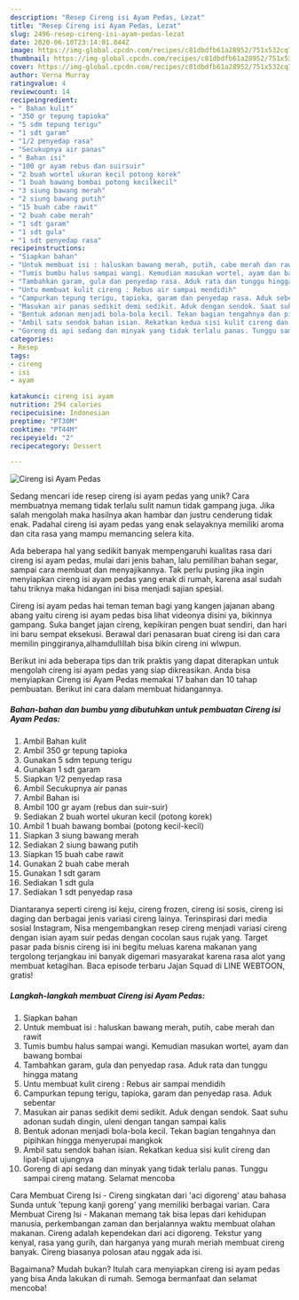 ```yaml
---
description: "Resep Cireng isi Ayam Pedas, Lezat"
title: "Resep Cireng isi Ayam Pedas, Lezat"
slug: 2496-resep-cireng-isi-ayam-pedas-lezat
date: 2020-06-10T23:14:01.844Z
image: https://img-global.cpcdn.com/recipes/c81dbdfb61a28952/751x532cq70/cireng-isi-ayam-pedas-foto-resep-utama.jpg
thumbnail: https://img-global.cpcdn.com/recipes/c81dbdfb61a28952/751x532cq70/cireng-isi-ayam-pedas-foto-resep-utama.jpg
cover: https://img-global.cpcdn.com/recipes/c81dbdfb61a28952/751x532cq70/cireng-isi-ayam-pedas-foto-resep-utama.jpg
author: Verna Murray
ratingvalue: 4
reviewcount: 14
recipeingredient:
- " Bahan kulit"
- "350 gr tepung tapioka"
- "5 sdm tepung terigu"
- "1 sdt garam"
- "1/2 penyedap rasa"
- "Secukupnya air panas"
- " Bahan isi"
- "100 gr ayam rebus dan suirsuir"
- "2 buah wortel ukuran kecil potong korek"
- "1 buah bawang bombai potong kecilkecil"
- "3 siung bawang merah"
- "2 siung bawang putih"
- "15 buah cabe rawit"
- "2 buah cabe merah"
- "1 sdt garam"
- "1 sdt gula"
- "1 sdt penyedap rasa"
recipeinstructions:
- "Siapkan bahan"
- "Untuk membuat isi : haluskan bawang merah, putih, cabe merah dan rawit"
- "Tumis bumbu halus sampai wangi. Kemudian masukan wortel, ayam dan bawang bombai"
- "Tambahkan garam, gula dan penyedap rasa. Aduk rata dan tunggu hingga matang"
- "Untu membuat kulit cireng : Rebus air sampai mendidih"
- "Campurkan tepung terigu, tapioka, garam dan penyedap rasa. Aduk sebentar"
- "Masukan air panas sedikit demi sedikit. Aduk dengan sendok. Saat suhu adonan sudah dingin, uleni dengan tangan sampai kalis"
- "Bentuk adonan menjadi bola-bola kecil. Tekan bagian tengahnya dan pipihkan hingga menyerupai mangkok"
- "Ambil satu sendok bahan isian. Rekatkan kedua sisi kulit cireng dan lipat-lipat ujungnya"
- "Goreng di api sedang dan minyak yang tidak terlalu panas. Tunggu sampai cireng matang. Selamat mencoba"
categories:
- Resep
tags:
- cireng
- isi
- ayam

katakunci: cireng isi ayam 
nutrition: 294 calories
recipecuisine: Indonesian
preptime: "PT30M"
cooktime: "PT44M"
recipeyield: "2"
recipecategory: Dessert

---
```



![Cireng isi Ayam Pedas](https://img-global.cpcdn.com/recipes/c81dbdfb61a28952/751x532cq70/cireng-isi-ayam-pedas-foto-resep-utama.jpg)

Sedang mencari ide resep cireng isi ayam pedas yang unik? Cara membuatnya memang tidak terlalu sulit namun tidak gampang juga. Jika salah mengolah maka hasilnya akan hambar dan justru cenderung tidak enak. Padahal cireng isi ayam pedas yang enak selayaknya memiliki aroma dan cita rasa yang mampu memancing selera kita.

Ada beberapa hal yang sedikit banyak mempengaruhi kualitas rasa dari cireng isi ayam pedas, mulai dari jenis bahan, lalu pemilihan bahan segar, sampai cara membuat dan menyajikannya. Tak perlu pusing jika ingin menyiapkan cireng isi ayam pedas yang enak di rumah, karena asal sudah tahu triknya maka hidangan ini bisa menjadi sajian spesial.

Cireng isi ayam pedas hai teman teman bagi yang kangen jajanan abang abang yaitu cireng isi ayam pedas bisa lihat videonya disini ya, bikinnya gampang. Suka banget jajan cireng, kepikiran pengen buat sendiri, dan hari ini baru sempat eksekusi. Berawal dari penasaran buat cireng isi dan cara memilin pinggiranya,alhamdullillah bisa bikin cireng ini wlwpun.


Berikut ini ada beberapa tips dan trik praktis yang dapat diterapkan untuk mengolah cireng isi ayam pedas yang siap dikreasikan. Anda bisa menyiapkan Cireng isi Ayam Pedas memakai 17 bahan dan 10 tahap pembuatan. Berikut ini cara dalam membuat hidangannya.

<!--inarticleads1-->

##### Bahan-bahan dan bumbu yang dibutuhkan untuk pembuatan Cireng isi Ayam Pedas:

1. Ambil  Bahan kulit
1. Ambil 350 gr tepung tapioka
1. Gunakan 5 sdm tepung terigu
1. Gunakan 1 sdt garam
1. Siapkan 1/2 penyedap rasa
1. Ambil Secukupnya air panas
1. Ambil  Bahan isi
1. Ambil 100 gr ayam (rebus dan suir-suir)
1. Sediakan 2 buah wortel ukuran kecil (potong korek)
1. Ambil 1 buah bawang bombai (potong kecil-kecil)
1. Siapkan 3 siung bawang merah
1. Sediakan 2 siung bawang putih
1. Siapkan 15 buah cabe rawit
1. Gunakan 2 buah cabe merah
1. Gunakan 1 sdt garam
1. Sediakan 1 sdt gula
1. Sediakan 1 sdt penyedap rasa


Diantaranya seperti cireng isi keju, cireng frozen, cireng isi sosis, cireng isi daging dan berbagai jenis variasi cireng lainya. Terinspirasi dari media sosial Instagram, Nisa mengembangkan resep cireng menjadi variasi cireng dengan isian ayam suir pedas dengan cocolan saus rujak yang. Target pasar pada bisnis cireng isi ini begitu meluas karena makanan yang tergolong terjangkau ini banyak digemari masyarakat karena rasa alot yang membuat ketagihan. Baca episode terbaru Jajan Squad di LINE WEBTOON, gratis! 

<!--inarticleads2-->

##### Langkah-langkah membuat Cireng isi Ayam Pedas:

1. Siapkan bahan
1. Untuk membuat isi : haluskan bawang merah, putih, cabe merah dan rawit
1. Tumis bumbu halus sampai wangi. Kemudian masukan wortel, ayam dan bawang bombai
1. Tambahkan garam, gula dan penyedap rasa. Aduk rata dan tunggu hingga matang
1. Untu membuat kulit cireng : Rebus air sampai mendidih
1. Campurkan tepung terigu, tapioka, garam dan penyedap rasa. Aduk sebentar
1. Masukan air panas sedikit demi sedikit. Aduk dengan sendok. Saat suhu adonan sudah dingin, uleni dengan tangan sampai kalis
1. Bentuk adonan menjadi bola-bola kecil. Tekan bagian tengahnya dan pipihkan hingga menyerupai mangkok
1. Ambil satu sendok bahan isian. Rekatkan kedua sisi kulit cireng dan lipat-lipat ujungnya
1. Goreng di api sedang dan minyak yang tidak terlalu panas. Tunggu sampai cireng matang. Selamat mencoba


Cara Membuat Cireng Isi - Cireng singkatan dari &#39;aci digoreng&#39; atau bahasa Sunda untuk &#39;tepung kanji goreng&#39; yang memiliki berbagai varian. Cara Membuat Cireng Isi - Makanan memang tak bisa lepas dari kehidupan manusia, perkembangan zaman dan berjalannya waktu membuat olahan makanan. Cireng adalah kependekan dari aci digoreng. Tekstur yang kenyal, rasa yang gurih, dan harganya yang murah meriah membuat cireng banyak. Cireng biasanya polosan atau nggak ada isi. 

Bagaimana? Mudah bukan? Itulah cara menyiapkan cireng isi ayam pedas yang bisa Anda lakukan di rumah. Semoga bermanfaat dan selamat mencoba!
